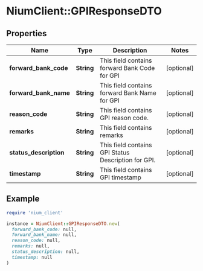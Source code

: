 # NiumClient::GPIResponseDTO

## Properties

| Name | Type | Description | Notes |
| ---- | ---- | ----------- | ----- |
| **forward_bank_code** | **String** | This field contains forward Bank Code for GPI | [optional] |
| **forward_bank_name** | **String** | This field contains forward Bank Name for GPI | [optional] |
| **reason_code** | **String** | This field contains GPI reason code. | [optional] |
| **remarks** | **String** | This field contains remarks | [optional] |
| **status_description** | **String** | This field contains GPI Status Description for GPI. | [optional] |
| **timestamp** | **String** | This field contains GPI timestamp | [optional] |

## Example

```ruby
require 'nium_client'

instance = NiumClient::GPIResponseDTO.new(
  forward_bank_code: null,
  forward_bank_name: null,
  reason_code: null,
  remarks: null,
  status_description: null,
  timestamp: null
)
```

